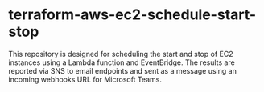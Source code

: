 # terraform-aws-ec2-schedule-start-stop
This repository is designed for scheduling the start and stop of EC2 instances using a Lambda function and EventBridge. The results are reported via SNS to email endpoints and sent as a message using an incoming webhooks URL for Microsoft Teams.
